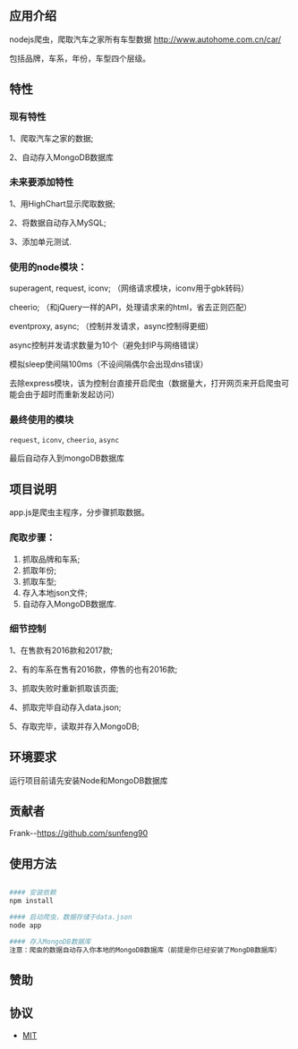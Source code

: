 ## 应用介绍
nodejs爬虫，爬取汽车之家所有车型数据 http://www.autohome.com.cn/car/

包括品牌，车系，年份，车型四个层级。

## 特性

### 现有特性

1、爬取汽车之家的数据;

2、自动存入MongoDB数据库

### 未来要添加特性

1、用HighChart显示爬取数据;

2、将数据自动存入MySQL;

3、添加单元测试.

### 使用的node模块：

  superagent, request, iconv; （网络请求模块，iconv用于gbk转码）

  cheerio; （和jQuery一样的API，处理请求来的html，省去正则匹配）

  eventproxy, async; （控制并发请求，async控制得更细）

  async控制并发请求数量为10个（避免封IP与网络错误）

  模拟sleep使间隔100ms（不设间隔偶尔会出现dns错误）

  去除express模块，该为控制台直接开启爬虫（数据量大，打开网页来开启爬虫可能会由于超时而重新发起访问）


### 最终使用的模块
   `request`, `iconv`, `cheerio`, `async`

   最后自动存入到mongoDB数据库

## 项目说明

   app.js是爬虫主程序，分步骤抓取数据。

###  爬取步骤：

   1. 抓取品牌和车系;
   2. 抓取年份;
   3. 抓取车型;
   4. 存入本地json文件;
   5. 自动存入MongoDB数据库.

### 细节控制

   1、在售款有2016款和2017款;

   2、有的车系在售有2016款，停售的也有2016款;

   3、抓取失败时重新抓取该页面;

   4、抓取完毕自动存入data.json;

   5、存取完毕，读取并存入MongoDB;

## 环境要求

   运行项目前请先安装Node和MongoDB数据库

## 贡献者

Frank--https://github.com/sunfeng90

## 使用方法

```bash

#### 安装依赖
npm install

#### 启动爬虫，数据存储于data.json
node app

#### 存入MongoDB数据库
注意：爬虫的数据自动存入你本地的MongoDB数据库（前提是你已经安装了MongDB数据库）

```

##  赞助


## 协议

- [MIT](https://github.com/itead/IoTgo-Pro/blob/master/LICENSE)
